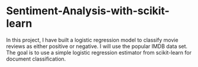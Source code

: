 # Sentiment-Analysis-with-scikit-learn
In this project, I have built a logistic regression model to classify movie reviews as either positive or negative. I will use the popular IMDB data set. The goal is to use a simple logistic regression estimator from scikit-learn for document classification.
